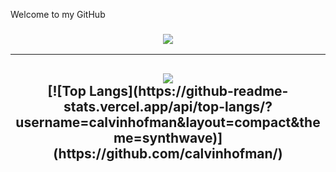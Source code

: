 Welcome to my GitHub

<h3 align="center">
  <a href="https://discord.com/users/213388564400963585" alt="Discord">
      <img src="https://panels-images.twitch.tv/panel-165583853-image-fe238e64-3a80-4bc8-99e7-f3ff04ea8b66"/>
  </a>
</h3>

<hr>

<h2 align="center">
  <a href="https://github.com/calvinhofman">
    <img align="center" src="https://github-readme-stats.vercel.app/api?username=calvinhofman&count_private=true&theme=synthwave">
  </a>
  <br>
  [![Top Langs](https://github-readme-stats.vercel.app/api/top-langs/?username=calvinhofman&layout=compact&theme=synthwave)](https://github.com/calvinhofman/)
</h2>



